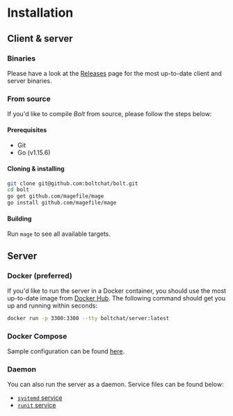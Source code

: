 # Installation

## Client & server
### Binaries
Please have a look at the [Releases](https://github.com/boltchat/bolt/releases) page for the most
up-to-date client and server binaries.

### From source
If you'd like to compile _Bolt_ from source, please follow the steps below:

#### Prerequisites
* Git
* Go (v1.15.6)

#### Cloning & installing
```bash
git clone git@github.com:boltchat/bolt.git
cd bolt
go get github.com/magefile/mage
go install github.com/magefile/mage
```

#### Building
Run `mage` to see all available targets.

## Server
### Docker (preferred)
If you'd like to run the server in a Docker container, you should use the most up-to-date
image from [Docker Hub](https://hub.docker.com/r/boltchat/server). The following command
should get you up and running within seconds:

```bash
docker run -p 3300:3300 --tty boltchat/server:latest
```

### Docker Compose
Sample configuration can be found [here](../conf/docker/docker-compose.yml).

### Daemon
You can also run the server as a daemon. Service files can be found below:
* [`systemd` service](../conf/linux/systemd/boltchat.service)
* [`runit` service](../conf/linux/runit)
